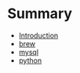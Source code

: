 # Summary

* [Introduction](README.md)
* [brew](brew.md)
* [mysql](mysql.md)
* [python](python.md)


